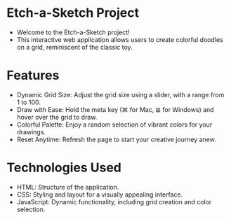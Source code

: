 # Etch-a-Sketch Project

- Welcome to the Etch-a-Sketch project! 
- This interactive web application allows users to create colorful doodles on a grid, reminiscent of the classic toy.

# Features

- Dynamic Grid Size: Adjust the grid size using a slider, with a range from 1 to 100.
- Draw with Ease: Hold the meta key (⌘ for Mac, ⊞ for Windows) and hover over the grid to draw.
- Colorful Palette: Enjoy a random selection of vibrant colors for your drawings.
- Reset Anytime: Refresh the page to start your creative journey anew.

# Technologies Used

- HTML: Structure of the application.
- CSS: Styling and layout for a visually appealing interface.
- JavaScript: Dynamic functionality, including grid creation and color selection.